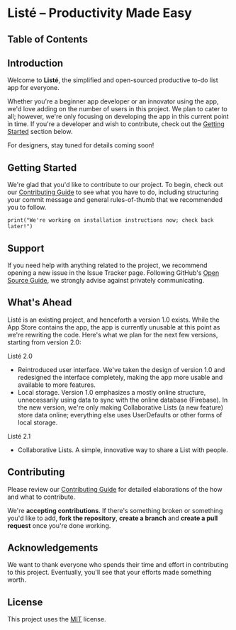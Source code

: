 # Listé – Productivity Made Easy

## Table of Contents

## Introduction
Welcome to **Listé**, the simplified and open-sourced productive to-do list app for everyone.

Whether you're a beginner app developer or an innovator using the app, we'd love adding on the number of users in this project. We plan to cater to all; however, we're only focusing on developing the app in this current point in time. If you're a developer and wish to contribute, check out the [Getting Started](#getting-started) section below.

For designers, stay tuned for details coming soon!

## Getting Started
We're glad that you'd like to contribute to our project. To begin, check out our [Contributing Guide](CONTRIBUTING.md) to see what you have to do, including structuring your commit message and general rules-of-thumb that we recommended you to follow.

```print("We're working on installation instructions now; check back later!")```

## Support
If you need help with anything related to the project, we recommend opening a new issue in the Issue Tracker page. Following GitHub's [Open Source Guide](https://www.opensource.guide), we strongly advise against privately communicating.

## What's Ahead
Listé is an existing project, and henceforth a version 1.0 exists. While the App Store contains the app, the app is currently unusable at this point as we're rewriting the code. Here's what we plan for the next few versions, starting from version 2.0:

Listé 2.0
- Reintroduced user interface. We've taken the design of version 1.0 and redesigned the interface completely, making the app more usable and available to more features.
- Local storage. Version 1.0 emphasizes a mostly online structure, unnecessarily using data to sync with the online database (Firebase). In the new version, we're only making Collaborative Lists (a new feature) store data online; everything else uses UserDefaults or other forms of local storage.

Listé 2.1
- Collaborative Lists. A simple, innovative way to share a List with people.

## Contributing
Please review our [Contributing Guide](CONTRIBUTING.md) for detailed elaborations of the how and what to contribute.

We're **accepting contributions**. If there's something broken or something you'd like to add, **fork the repository**, **create a branch** and **create a pull request** once you're done working.

## Acknowledgements
We want to thank everyone who spends their time and effort in contributing to this project. Eventually, you'll see that your efforts made something worth.

## License
This project uses the [MIT](https://spdx.org/licenses/MIT.html) license.